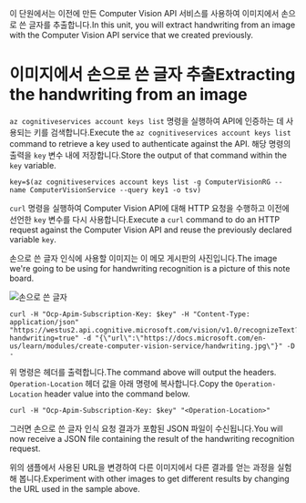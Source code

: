 <span data-ttu-id="b8767-101">이 단원에서는 이전에 만든 Computer Vision API 서비스를 사용하여 이미지에서 손으로 쓴 글자를 추출합니다.</span><span class="sxs-lookup"><span data-stu-id="b8767-101">In this unit, you will extract handwriting from an image with the Computer Vision API service that we created previously.</span></span>

# <a name="extracting-the-handwriting-from-an-image"></a><span data-ttu-id="b8767-102">이미지에서 손으로 쓴 글자 추출</span><span class="sxs-lookup"><span data-stu-id="b8767-102">Extracting the handwriting from an image</span></span>

<span data-ttu-id="b8767-103">`az cognitiveservices account keys list` 명령을 실행하여 API에 인증하는 데 사용되는 키를 검색합니다.</span><span class="sxs-lookup"><span data-stu-id="b8767-103">Execute the `az cognitiveservices account keys list` command to retrieve a key used to authenticate against the API.</span></span> <span data-ttu-id="b8767-104">해당 명령의 출력을 `key` 변수 내에 저장합니다.</span><span class="sxs-lookup"><span data-stu-id="b8767-104">Store the output of that command within the `key` variable.</span></span>

```azurecli
key=$(az cognitiveservices account keys list -g ComputerVisionRG --name ComputerVisionService --query key1 -o tsv)
```

<span data-ttu-id="b8767-105">`curl` 명령을 실행하여 Computer Vision API에 대해 HTTP 요청을 수행하고 이전에 선언한 `key` 변수를 다시 사용합니다.</span><span class="sxs-lookup"><span data-stu-id="b8767-105">Execute a `curl` command to do an HTTP request against the Computer Vision API and reuse the previously declared variable `key`.</span></span>

<span data-ttu-id="b8767-106">손으로 쓴 글자 인식에 사용할 이미지는 이 메모 게시판의 사진입니다.</span><span class="sxs-lookup"><span data-stu-id="b8767-106">The image we're going to be using for handwriting recognition is a picture of this note board.</span></span>

![손으로 쓴 글자](../images/handwriting.jpg)

```azurecli
curl -H "Ocp-Apim-Subscription-Key: $key" -H "Content-Type: application/json" "https://westus2.api.cognitive.microsoft.com/vision/v1.0/recognizeText?handwriting=true" -d "{\"url\":\"https://docs.microsoft.com/en-us/learn/modules/create-computer-vision-service/handwriting.jpg\"}" -D -
```

<span data-ttu-id="b8767-108">위 명령은 헤더를 출력합니다.</span><span class="sxs-lookup"><span data-stu-id="b8767-108">The command above will output the headers.</span></span> <span data-ttu-id="b8767-109">`Operation-Location` 헤더 값을 아래 명령에 복사합니다.</span><span class="sxs-lookup"><span data-stu-id="b8767-109">Copy the `Operation-Location` header value into the command below.</span></span>

```azurecli
curl -H "Ocp-Apim-Subscription-Key: $key" "<Operation-Location>"
```

<span data-ttu-id="b8767-110">그러면 손으로 쓴 글자 인식 요청 결과가 포함된 JSON 파일이 수신됩니다.</span><span class="sxs-lookup"><span data-stu-id="b8767-110">You will now receive a JSON file containing the result of the handwriting recognition request.</span></span>

<span data-ttu-id="b8767-111">위의 샘플에서 사용된 URL을 변경하여 다른 이미지에서 다른 결과를 얻는 과정을 실험해 봅니다.</span><span class="sxs-lookup"><span data-stu-id="b8767-111">Experiment with other images to get different results by changing the URL used in the sample above.</span></span>